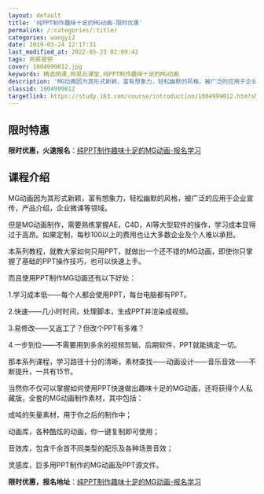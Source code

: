 ```yaml
---
layout: default
title: '纯PPT制作趣味十足的MG动画-限时优惠'
permalink: /:categories/:title/
categories: wangyi2
date: 2019-03-24 12:17:31
last_modified_at: 2022-05-23 02:09:42
tags: 网易提供
cover: 1004999012.jpg
keywords: 精选网课,网易云课堂,纯PPT制作趣味十足的MG动画
description: 'MG动画因为其形式新颖，富有想象力，轻松幽默的风格，被广泛的应用于企业宣传，产品介绍，企业微课等领域。但是MG动画制作，'
classid: 1004999012
targetlink: https://study.163.com/course/introduction/1004999012.htm?share=1&shareId=1025206652&utm_campaign=share&utm_medium=iphoneShare&utm_source=&utm_u=1025206652
---
```


## 限时特惠

**限时优惠，火速报名**：[纯PPT制作趣味十足的MG动画-报名学习](https://study.163.com/course/introduction/1004999012.htm?share=1&shareId=1025206652&utm_campaign=share&utm_medium=iphoneShare&utm_source=&utm_u=1025206652)

## 课程介绍

MG动画因为其形式新颖，富有想象力，轻松幽默的风格，被广泛的应用于企业宣传，产品介绍，企业微课等领域。



但是MG动画制作，需要熟练掌握AE，C4D，AI等大型软件的操作，学习成本显得过于高昂。如果定制，每秒100以上的费用也让大多数企业及个人难以承担。



本系列教程，就教大家如何只用PPT，就做出一个还不错的MG动画，即使你只掌握了基础的PPT操作技巧，也可以快速上手。



而且使用PPT制作MG动画还有以下好处：



1.学习成本低——每个人都会使用PPT，每台电脑都有PPT。

2.快速——几小时时间，处理脚本，生成PPT并渲染成视频。

3.易修改——又返工了？但改个PPT有多难？

4.一步到位——不需要用到多余的视频剪辑、后期软件，PPT就能搞定一切。



那本系列课程，学习路径十分的清晰，素材查找——动画设计——音乐音效——不断提升，一共有15节。



当然你不仅可以掌握如何使用PPT快速做出趣味十足的MG动画，还将获得个人私藏版，全套的MG动画制作素材，其中包括：



成吨的矢量素材，用于你之后的制作中；



动画库，各种酷炫的动画，你一键复制即可使用；



音效库，包含千余首不同类型的配乐及各种场景音效；



灵感库，巨多用PPT制作的MG动画及PPT源文件。

**限时优惠，报名地址**：[纯PPT制作趣味十足的MG动画-报名学习](https://study.163.com/course/introduction/1004999012.htm?share=1&shareId=1025206652&utm_campaign=share&utm_medium=iphoneShare&utm_source=&utm_u=1025206652)

